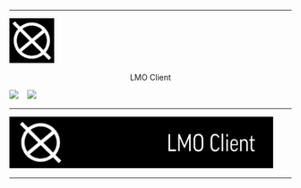 ----

<div align="left"> <img height="80px" width="auto" src="https://raw.githubusercontent.com/qberkdc/LMO_Xlient/public/images/lmo.png"/> <p style="text-align: center;">LMO Client</p></div>
<p align="left">
  <a href="#"><img height="20px" width="auto" src="https://img.shields.io/github/downloads/qberkdc/LMO_Xlient/total?sort=date&style=for-the-badge&logo=github&logoColor=%23808080"></a> &nbsp;&nbsp;
  <a href="https://github.com/qberkdc/LMO_Xlient/releases/"><img height="20px" width="auto" src="https://img.shields.io/badge/releases-black?style=for-the-badge&logo=github&logoColor=%23707070&label=download&labelColor=%23303030&link=https%3A%2F%2Fgithub.com%2Fqberkdc%2FLMO_Xlient%2Freleases%2F"></a>
</p>

----

<div align="left"> <img height="92px" width="auto" src="https://raw.githubusercontent.com/qberkdc/LMO_Xlient/public/images/lmoxlient.png"/> </div>

---
